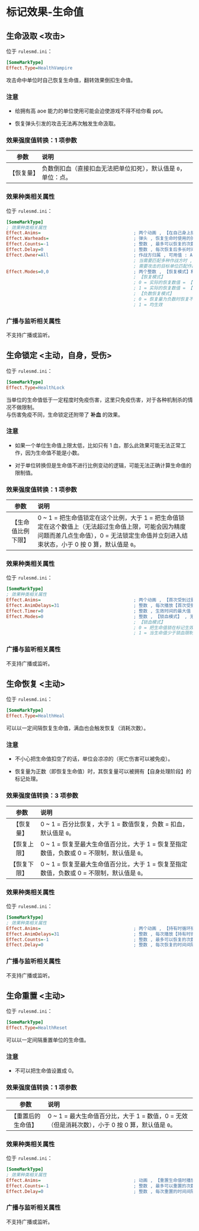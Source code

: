 # 标记效果-生命值

## 生命汲取 <攻击>

位于 `rulesmd.ini`：

```ini
[SomeMarkType]
Effect.Type=HealthVampire
```

攻击命中单位时自己恢复生命值，翻转效果倒扣生命值。

### 注意

* 给拥有高 aoe 能力的单位使用可能会迫使游戏不得不给你看 ppt。

* 恢复弹头引发的攻击无法再次触发生命汲取。

### 效果强度值转换：1 项参数

|参数|说明|
|:-:|:-|
|【恢复量】|负数倒扣血（直接扣血无法把单位扣死），默认值是 `0`，单位：点。|

### 效果种类相关属性

位于 `rulesmd.ini`：

```ini
[SomeMarkType]
; 效果种类相关属性
Effect.Anims=                                   ; 两个动画 , 【在自己身上播放的动画】【在目标身上播放的动画】 , 不写就不显示动画
Effect.Warheads=                                ; 弹头 , 恢复生命时使用的弹头 , 没有弹头则直接增加血量
Effect.Counts=-1                                ; 整数 , 最多可以恢复的次数 , 次数耗尽会立刻进入结束状态 , 等于 0 会无法生效并直接进入结束状态 (算作次数耗尽) , 负数 = 无限次 , 默认值是 -1 , 单位 : 次
Effect.Delay=0                                  ; 整数 , 每次恢复后多长时间内无法再次恢复 (限制之后 aoe 攻击则只能恢复一次) , 0 = 不限制 , 小于 0 按 0 算 , 默认值是 0 , 单位 : 帧
Effect.Owner=All                                ; 作战方归属 , 可用值 : All (无简写) , Self | S , Allies | A , Enemies | E , Neutral | N , 默认值是 All (不区分大小写)
                                                ; 当需要匹配多种作战方时 , 多个值之间使用 "," 符号连接即可 , 栗如同时匹配己方和敌方 : Self,Enemies 或 S,E (简写可以混用 , 不要有空格)
                                                ; 需要攻击的目标单位匹配作战方
Effect.Modes=0,0                                ; 两个整数 , 【恢复模式】和【负数恢复模式】 , 无效值默认为 0 , 默认值是 0
                                                ; 【恢复模式】
                                                ; 0 = 实际的恢复数值 = 【恢复量】
                                                ; 1 = 实际的恢复数值 = 【恢复量】 * 原始伤害
                                                ; 【负数恢复模式】
                                                ; 0 = 恢复量为负数时恢复不生效 (负负得正 , 也就是要造成伤害时恢复不生效)
                                                ; 1 = 均生效
```

### 广播与监听相关属性

不支持广播或监听。



## 生命锁定 <主动，自身，受伤>

位于 `rulesmd.ini`：

```ini
[SomeMarkType]
Effect.Type=HealthLock
```

当单位的生命值低于一定程度时免疫伤害，这里只免疫伤害，对于各种机制杀的情况不做限制。  
与伤害免疫不同，生命锁定还附带了 **补血** 的效果。

### 注意

* 如果一个单位生命值上限太低，比如只有 1 血，那么此效果可能无法正常工作，因为生命值不能是小数。

* 对于单位转换但是生命值不进行比例变动的逻辑，可能无法正确计算生命值的限制值。

### 效果强度值转换：1 项参数

|参数|说明|
|:-:|:-|
|【生命值比例下限】|0 ~ 1 = 把生命值锁定在这个比例，大于 1 = 把生命值锁定在这个数值上（无法超过生命值上限，可能会因为精度问题而差几点生命值），0 = 无法锁定生命值并立刻进入结束状态，小于 0 按 0 算，默认值是 `0`。|

### 效果种类相关属性

位于 `rulesmd.ini`：

```ini
[SomeMarkType]
; 效果种类相关属性
Effect.Anims=                                   ; 两个动画 , 【首次受到过量伤害后开始循环播放的动画】【受到过量伤害时播放的动画】 , 不写就不显示动画
Effect.AnimDelays=31                            ; 整数 , 每次播放【首次受到过量伤害后开始循环播放的动画】的延迟时间 , 默认值是 31
Effect.Timer=0                                  ; 整数 , 生效时间的最大值 , 超过时间限制会立刻进入结束状态 , 0 = 无限 , 小于 0 按 0 算 , 默认值是 0 , 单位 : 帧
Effect.Modes=0                                  ; 整数 , 【锁血模式】 , 无效值默认为 0 , 默认值是 0
                                                ; 【锁血模式】
                                                ; 0 = 把生命值锁在标记生效时刻的生命值比例上 (无法超过【生命值比例下限】)
                                                ; 1 = 当生命值少于锁血限制值时 , 把生命值补到限制值
```

### 广播与监听相关属性

不支持广播或监听。



## 生命恢复 <主动>

位于 `rulesmd.ini`：

```ini
[SomeMarkType]
Effect.Type=HealthHeal
```

可以以一定间隔恢复生命值，满血也会触发恢复（消耗次数）。

### 注意

* 不小心把生命值扣空了的话，单位会凉凉的（死亡伤害可以被免疫）。

* 恢复量为正数（即恢复生命值）时，其恢复量可以被拥有【自身处理阶段】的标记处理。

### 效果强度值转换：3 项参数

|参数|说明|
|:-:|:-|
|【恢复量】|0 ~ 1 = 百分比恢复，大于 1 = 数值恢复，负数 = 扣血，默认值是 `0`。|
|【恢复上限】|0 ~ 1 = 恢复至最大生命值百分比，大于 1 = 恢复至指定数值，负数或 0 = 不限制，默认值是 `0`。|
|【恢复下限】|0 ~ 1 = 恢复至最大生命值百分比，大于 1 = 恢复至指定数值，负数或 0 = 不限制，默认值是 `0`。|

### 效果种类相关属性

位于 `rulesmd.ini`：

```ini
[SomeMarkType]
; 效果种类相关属性
Effect.Anims=                                   ; 两个动画 , 【持有时循环播放的动画】【恢复生命值时播放的动画 (仅限有效恢复)】 , 不写就不显示动画
Effect.AnimDelays=31                            ; 整数 , 每次播放【持有时循环播放的动画】的延迟时间 , 默认值是 31
Effect.Counts=-1                                ; 整数 , 最多可以恢复的次数 , 次数耗尽会立刻进入结束状态 , 等于 0 会无法生效并直接进入结束状态 (算作次数耗尽) , 负数 = 无限次 , 默认值是 -1 , 单位 : 次
Effect.Delay=0                                  ; 整数 , 每次恢复的时间间隔 , 小于 0 按 0 算 , 但是每一帧最多恢复一次 , 默认值是 0 , 单位 : 帧
```

### 广播与监听相关属性

不支持广播或监听。



## 生命重置 <主动>

位于 `rulesmd.ini`：

```ini
[SomeMarkType]
Effect.Type=HealthReset
```

可以以一定间隔重置单位的生命值。

### 注意

* 不可以把生命值设置成 0。

### 效果强度值转换：1 项参数

|参数|说明|
|:-:|:-|
|【重置后的生命值】|0 ~ 1 = 最大生命值百分比，大于 1 = 数值，0 = 无效（但是消耗次数），小于 0 按 0 算，默认值是 `0`。|

### 效果种类相关属性

位于 `rulesmd.ini`：

```ini
[SomeMarkType]
; 效果种类相关属性
Effect.Anims=                                   ; 动画 , 【重置生命值时播放的动画】 , 不写就不显示动画
Effect.Counts=-1                                ; 整数 , 最多可以重置的次数 , 次数耗尽会立刻进入结束状态 , 等于 0 会无法生效并直接进入结束状态 (算作次数耗尽) , 负数 = 无限次 , 默认值是 -1 , 单位 : 次
Effect.Delay=0                                  ; 整数 , 每次重置的时间间隔 , 小于 0 按 0 算 , 但是每一帧最多重置一次 , 默认值是 0 , 单位 : 帧
```

### 广播与监听相关属性

不支持广播或监听。